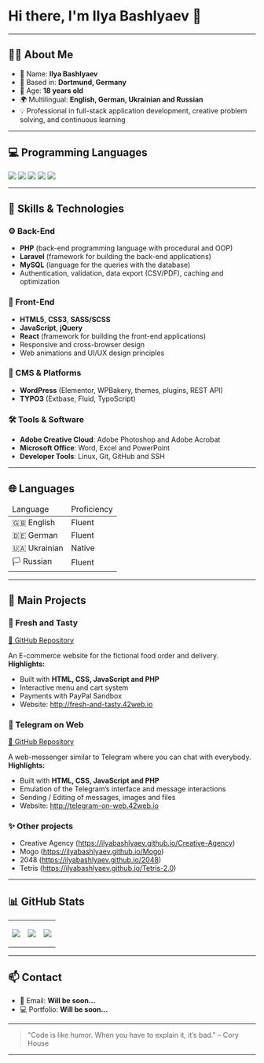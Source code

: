 # Hi there, I'm Ilya Bashlyaev 👋

---

## 👨‍💻 About Me

- 🧑 Name: **Ilya Bashlyaev**
- 📍 Based in: **Dortmund, Germany**
- 🎂 Age: **18 years old**
- 🌍 Multilingual: **English, German, Ukrainian and Russian**
- 💡 Professional in full-stack application development, creative problem solving, and continuous learning

---

## 💻 Programming Languages

<p>
  <img src="https://img.shields.io/badge/PHP-777BB4?logo=php&logoColor=white">
  <img src="https://img.shields.io/badge/JavaScript-F7DF1E?logo=javascript&logoColor=black">
  <img src="https://img.shields.io/badge/Python-3776AB?logo=python&logoColor=white">
  <img src="https://img.shields.io/badge/C++-00599C?logo=c%2B%2B&logoColor=white">
  <img src="https://img.shields.io/badge/Java-007396?logo=java&logoColor=white">
</p>

---

## 🧠 Skills & Technologies

### ⚙️ Back-End
- **PHP** (back-end programming language with procedural and OOP)
- **Laravel** (framework for building the back-end applications)
- **MySQL** (language for the queries with the database)
- Authentication, validation, data export (CSV/PDF), caching and optimization

### 🎨 Front-End
- **HTML5**, **CSS3**, **SASS/SCSS**
- **JavaScript**, **jQuery**
- **React** (framework for building the front-end applications)
- Responsive and cross-browser design
- Web animations and UI/UX design principles

### 🧩 CMS & Platforms
- **WordPress** (Elementor, WPBakery, themes, plugins, REST API)
- **TYPO3** (Extbase, Fluid, TypoScript)

### 🛠 Tools & Software
- **Adobe Creative Cloud**: Adobe Photoshop and Adobe Acrobat
- **Microsoft Office**: Word, Excel and PowerPoint
- **Developer Tools**: Linux, Git, GitHub and SSH

---

## 🌐 Languages

<table>
    <thead>
        <tr><td>Language</td><td>Proficiency</td></tr>
    </thead>
    <tbody>
        <tr><td>🇬🇧 English</td><td>Fluent</td></tr>
        <tr><td>🇩🇪 German</td><td>Fluent</td></tr>
        <tr><td>🇺🇦 Ukrainian</td><td>Native</td></tr>
        <tr><td>🏳️ Russian</td><td>Fluent</td></tr>
    </tbody>
</table>

---

## 📂 Main Projects

### 🥗 Fresh and Tasty
[🔗 GitHub Repository](https://github.com/IlyaBashlyaev/Fresh-and-Tasty)

An E-commerce website for the fictional food order and delivery. **Highlights:**
- Built with **HTML, CSS, JavaScript and PHP**
- Interactive menu and cart system
- Payments with PayPal Sandbox
- Website: http://fresh-and-tasty.42web.io

### 💬 Telegram on Web
[🔗 GitHub Repository](https://github.com/IlyaBashlyaev/Telegram-on-Web)

A web-messenger similar to Telegram where you can chat with everybody. **Highlights:**
- Built with **HTML, CSS, JavaScript and PHP**
- Emulation of the Telegram’s interface and message interactions
- Sending / Editing of messages, images and files
- Website: http://telegram-on-web.42web.io

### ✨ Other projects
- Creative Agency (https://ilyabashlyaev.github.io/Creative-Agency)
- Mogo (https://ilyabashlyaev.github.io/Mogo)
- 2048 (https://ilyabashlyaev.github.io/2048)
- Tetris (https://ilyabashlyaev.github.io/Tetris-2.0)

---

## 📊 GitHub Stats

<table>
    <tbody>
        <tr>
            <td><p>
                <img src="https://github-readme-stats.vercel.app/api?username=IlyaBashlyaev&show_icons=true&theme=tokyonight">
            </p></td>
            <td><p>
                <img src="https://github-readme-streak-stats.herokuapp.com/?user=IlyaBashlyaev&theme=tokyonight">
            </p></td>
            <td><p>
                <img src="https://github-readme-stats.vercel.app/api/top-langs/?username=IlyaBashlyaev&layout=compact&theme=tokyonight">
            </p></td>
        </tr>
    </tbody>
</table>

---

## 📫 Contact

- 📧 Email: **Will be soon...**
- 💻 Portfolio: **Will be soon...**

---

> "Code is like humor. When you have to explain it, it’s bad." – Cory House

---